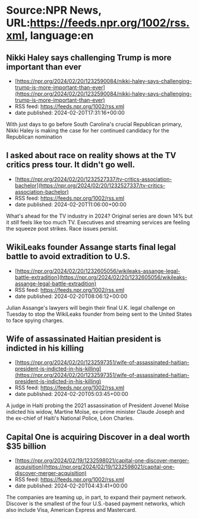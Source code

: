 # Source:NPR News, URL:https://feeds.npr.org/1002/rss.xml, language:en

## Nikki Haley says challenging Trump is more important than ever
 - [https://npr.org/2024/02/20/1232590084/nikki-haley-says-challenging-trump-is-more-important-than-ever](https://npr.org/2024/02/20/1232590084/nikki-haley-says-challenging-trump-is-more-important-than-ever)
 - RSS feed: https://feeds.npr.org/1002/rss.xml
 - date published: 2024-02-20T17:31:16+00:00

With just days to go before South Carolina's crucial Republican primary, Nikki Haley is making the case for her continued candidacy for the Republican nomination

## I asked about race on reality shows at the TV critics press tour. It didn't go well.
 - [https://npr.org/2024/02/20/1232527337/tv-critics-association-bachelor](https://npr.org/2024/02/20/1232527337/tv-critics-association-bachelor)
 - RSS feed: https://feeds.npr.org/1002/rss.xml
 - date published: 2024-02-20T11:06:00+00:00

What's ahead for the TV industry in 2024? Original series are down 14% but it <em>still</em> feels like too much TV. Executives and streaming services are feeling the squeeze post strikes. Race issues persist.

## WikiLeaks founder Assange starts final legal battle to avoid extradition to U.S.
 - [https://npr.org/2024/02/20/1232605056/wikileaks-assange-legal-battle-extradition](https://npr.org/2024/02/20/1232605056/wikileaks-assange-legal-battle-extradition)
 - RSS feed: https://feeds.npr.org/1002/rss.xml
 - date published: 2024-02-20T08:06:12+00:00

Julian Assange's lawyers will begin their final U.K. legal challenge on Tuesday to stop the WikiLeaks founder from being sent to the United States to face spying charges.

## Wife of assassinated Haitian president is indicted in his killing
 - [https://npr.org/2024/02/20/1232597351/wife-of-assassinated-haitian-president-is-indicted-in-his-killing](https://npr.org/2024/02/20/1232597351/wife-of-assassinated-haitian-president-is-indicted-in-his-killing)
 - RSS feed: https://feeds.npr.org/1002/rss.xml
 - date published: 2024-02-20T05:03:45+00:00

A judge in Haiti probing the 2021 assassination of President Jovenel Moïse indicted his widow, Martine Moïse, ex-prime minister Claude Joseph and the ex-chief of Haiti's National Police, Léon Charles.

## Capital One is acquiring Discover in a deal worth $35 billion
 - [https://npr.org/2024/02/19/1232598021/capital-one-discover-merger-acquisition](https://npr.org/2024/02/19/1232598021/capital-one-discover-merger-acquisition)
 - RSS feed: https://feeds.npr.org/1002/rss.xml
 - date published: 2024-02-20T04:43:41+00:00

The companies are teaming up, in part, to expand their payment network. Discover is the smallest of the four U.S.-based payment networks, which also include Visa, American Express and Mastercard.

